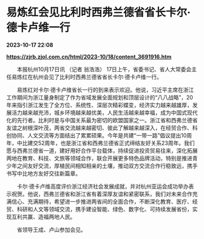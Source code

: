 # 易炼红会见比利时西弗兰德省省长卡尔·德卡卢维一行

**2023-10-17 22:08**

**https://zjrb.zjol.com.cn/html/2023-10/18/content_3691916.htm**

　　本报杭州10月17日讯 （记者 翁浩浩） 17日上午，省委书记、省人大常委会主任易炼红在杭州会见了比利时西弗兰德省省长卡尔·德卡卢维一行。

　　易炼红对卡尔·德卡卢维省长一行的到来表示欢迎。他说，习近平主席在浙江工作期间为浙江量身制定了作为省域发展全面规划和顶层设计的“八八战略”，20年来指引浙江发生了全方位、系统性、深层次精彩蝶变，经济实力越来越雄厚，发展活力越来越充沛，城乡环境越来越优美，人民生活越来越幸福，成为中国式现代化的先行者。比利时是与中国关系最为密切的欧盟国家之一。浙江省和西弗兰德省友谊之树根深叶茂，两省交流越来越密切、彼此了解越来越深入，在经贸合作、科创协同、人文交流等方面结出了累累硕果。今年是共建“一带一路”倡议提出10周年，中比建交52周年，也是浙江省和西弗兰德省正式缔结友好关系23周年。我们愿与西弗兰德省一道，建好用好合作平台载体，持续促进投资贸易往来，深化拓展两地在教育、科技、文旅等领域合作，联合开展更多特色品牌活动，特别是推进青少年之间友好交流，厚植民间相知相亲的土壤，推动双方交流合作行稳致远，携手书写中比地方友好交往新篇章。

　　卡尔·德卡卢维高度评价浙江经济社会发展成就，并对杭州亚运会成功举办表示祝贺。他说，西弗兰德省和浙江省有着深厚友谊和紧密联系，我们对未来合作充满信心、充满期待，希望进一步推进两省间的全面合作，不断深化教育、医疗、经贸、科研和人文等领域交流，携手建设智能、绿色、数字化、可持续发展省份，实现互利共赢、造福两地人民。

　　省领导王成、卢山参加会见。